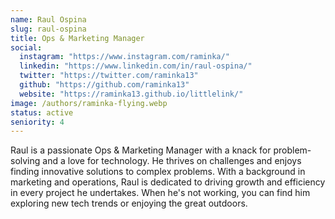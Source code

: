 ```yaml
---
name: Raul Ospina
slug: raul-ospina
title: Ops & Marketing Manager
social:
  instagram: "https://www.instagram.com/raminka/"
  linkedin: "https://www.linkedin.com/in/raul-ospina/"
  twitter: "https://twitter.com/raminka13"
  github: "https://github.com/raminka13"
  website: "https://raminka13.github.io/littlelink/"
image: /authors/raminka-flying.webp
status: active
seniority: 4
---
```


Raul is a passionate Ops & Marketing Manager with a knack for problem-solving and a love for technology. He thrives on challenges and enjoys finding innovative solutions to complex problems. With a background in marketing and operations, Raul is dedicated to driving growth and efficiency in every project he undertakes. When he's not working, you can find him exploring new tech trends or enjoying the great outdoors.
